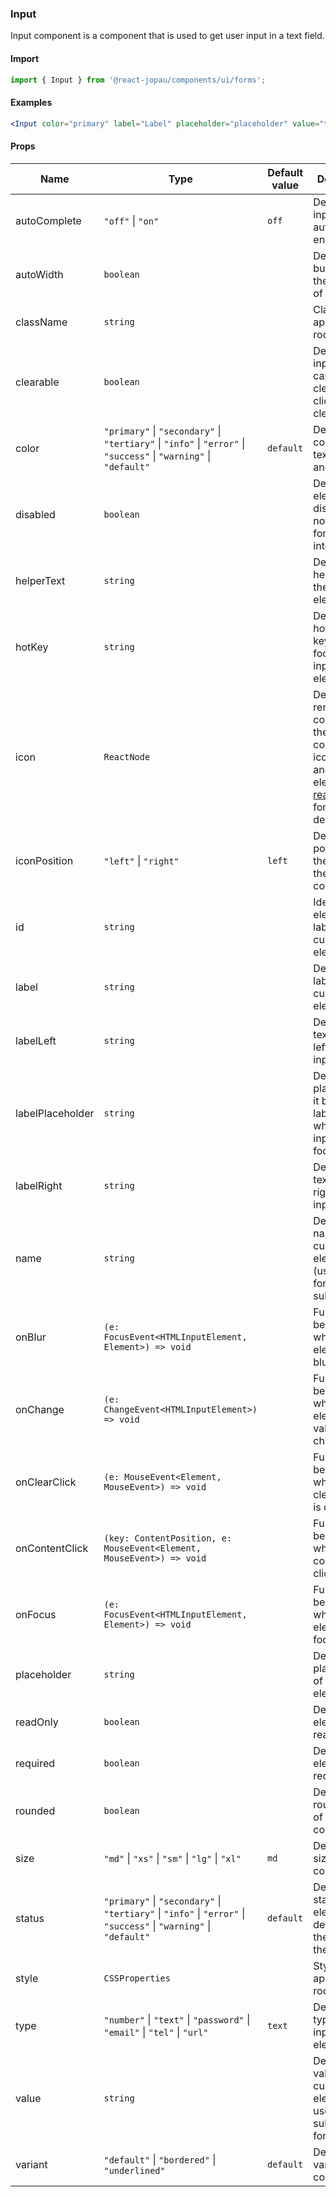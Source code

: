 ### Input

Input component is a component that is used to get user input in a text field.

#### Import

```jsx
import { Input } from '@react-jopau/components/ui/forms';
```

#### Examples

```jsx
<Input color="primary" label="Label" placeholder="placeholder" value="text" />
```

#### Props

| Name             | Type                                                                                                               | Default value | Description                                                                                                                                                                                         |
| ---------------- | ------------------------------------------------------------------------------------------------------------------ | ------------- | --------------------------------------------------------------------------------------------------------------------------------------------------------------------------------------------------- |
| autoComplete     | `"off"` \| `"on"`                                                                                                  | `off`         | Defines if the input has autocomplete enabled.                                                                                                                                                      |
| autoWidth        | `boolean`                                                                                                          |               | Defines if the button takes the fit width of its parent.                                                                                                                                            |
| className        | `string`                                                                                                           |               | Classnames applied to root element                                                                                                                                                                  |
| clearable        | `boolean`                                                                                                          |               | Defines if the input element can be cleared by clicking the clear button.                                                                                                                           |
| color            | `"primary"` \| `"secondary"` \| `"tertiary"` \| `"info"` \| `"error"` \| `"success"` \| `"warning"` \| `"default"` | `default`     | Defines the color of input text, border and label.                                                                                                                                                  |
| disabled         | `boolean`                                                                                                          |               | Defines if the element is disabled and not available for interaction.                                                                                                                               |
| helperText       | `string`                                                                                                           |               | Defines the helper text of the input element.                                                                                                                                                       |
| hotKey           | `string`                                                                                                           |               | Defines the hot keybinding to focus the input element.                                                                                                                                              |
| icon             | `ReactNode`                                                                                                        |               | Defines the render of the content of the component: icon or another element. See <a href=\x22https://react-icons.github.io/react-icons/\x22 target=\x22_blank\x22>react-icons</a> for more details. |
| iconPosition     | `"left"` \| `"right"`                                                                                              | `left`        | Defines the position of the content in the component.                                                                                                                                               |
| id               | `string`                                                                                                           |               | Identifies the element that labels the current element.                                                                                                                                             |
| label            | `string`                                                                                                           |               | Defines the label of the current element.                                                                                                                                                           |
| labelLeft        | `string`                                                                                                           |               | Defines the text label at left of the input                                                                                                                                                         |
| labelPlaceholder | `string`                                                                                                           |               | Defines the placeholder, it becomes a label element when the input is focused.                                                                                                                      |
| labelRight       | `string`                                                                                                           |               | Defines the text label at right of the input                                                                                                                                                        |
| name             | `string`                                                                                                           |               | Define the name for the current element (used for form submission).                                                                                                                                 |
| onBlur           | `(e: FocusEvent<HTMLInputElement, Element>) => void`                                                               |               | Function to be called when the element is blurred.                                                                                                                                                  |
| onChange         | `(e: ChangeEvent<HTMLInputElement>) => void`                                                                       |               | Function to be called when the element value is changed.                                                                                                                                            |
| onClearClick     | `(e: MouseEvent<Element, MouseEvent>) => void`                                                                     |               | Function to be called when the clear button is clicked.                                                                                                                                             |
| onContentClick   | `(key: ContentPosition, e: MouseEvent<Element, MouseEvent>) => void`                                               |               | Function to be called when the content is clicked.                                                                                                                                                  |
| onFocus          | `(e: FocusEvent<HTMLInputElement, Element>) => void`                                                               |               | Function to be called when the element is focused.                                                                                                                                                  |
| placeholder      | `string`                                                                                                           |               | Defines the placeholder of the input element.                                                                                                                                                       |
| readOnly         | `boolean`                                                                                                          |               | Defines if the element is read-only.                                                                                                                                                                |
| required         | `boolean`                                                                                                          |               | Defines if the element is required.                                                                                                                                                                 |
| rounded          | `boolean`                                                                                                          |               | Defines the round shape of the component.                                                                                                                                                           |
| size             | `"md"` \| `"xs"` \| `"sm"` \| `"lg"` \| `"xl"`                                                                     | `md`          | Defines the size of the component.                                                                                                                                                                  |
| status           | `"primary"` \| `"secondary"` \| `"tertiary"` \| `"info"` \| `"error"` \| `"success"` \| `"warning"` \| `"default"` | `default`     | Defines the status of the element and determines the color of the border.                                                                                                                           |
| style            | `CSSProperties`                                                                                                    |               | Styles applied to root element                                                                                                                                                                      |
| type             | `"number"` \| `"text"` \| `"password"` \| `"email"` \| `"tel"` \| `"url"`                                          | `text`        | Defines the type of the input element.                                                                                                                                                              |
| value            | `string`                                                                                                           |               | Defines the value of the current element, used when submitting a form.                                                                                                                              |
| variant          | `"default"` \| `"bordered"` \| `"underlined"`                                                                      | `default`     | Defines the variant of the component.                                                                                                                                                               |
